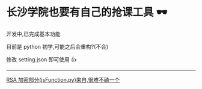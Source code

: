 # 长沙学院也要有自己的抢课工具 🕶

开发中,已完成基本功能

目前是 python 初学,可能之后会重构?(不会)

修改 setting.json 即可使用 👍

---

[RSA 加密部分(jsFunction.py)来自,很难不磕一个](https://github.com/Kunz1Pro/CUMT-jwxt/tree/master)

